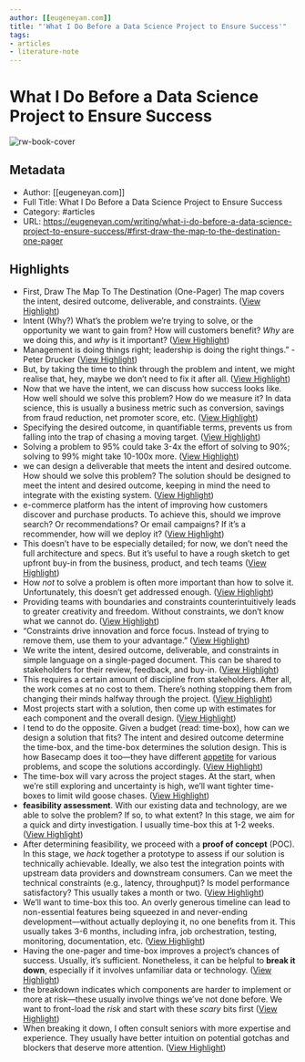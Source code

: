 ```yaml
---
author: [[eugeneyan.com]]
title: "'What I Do Before a Data Science Project to Ensure Success'"
tags: 
- articles
- literature-note
---
```

# What I Do Before a Data Science Project to Ensure Success

![rw-book-cover](https://eugeneyan.com/assets/og_image/ideal-data-science-workflow.jpg)

## Metadata
- Author: [[eugeneyan.com]]
- Full Title: What I Do Before a Data Science Project to Ensure Success
- Category: #articles
- URL: https://eugeneyan.com/writing/what-i-do-before-a-data-science-project-to-ensure-success/#first-draw-the-map-to-the-destination-one-pager

## Highlights
- First, Draw The Map To The Destination (One-Pager)
  The map covers the intent, desired outcome, deliverable, and constraints. ([View Highlight](https://read.readwise.io/read/01gqqv431az1h7ewqhayqwy2ne))
- Intent (Why?)
  What’s the problem we’re trying to solve, or the opportunity we want to gain from? How will customers benefit? *Why* are we doing this, and *why* is it important? ([View Highlight](https://read.readwise.io/read/01gqqv4a4pvrf9vxa699rqhprg))
- Management is doing things right; leadership is doing the right things.” - Peter Drucker ([View Highlight](https://read.readwise.io/read/01gqqv4hdmekgf30nmbb39a6m6))
- But, by taking the time to think through the problem and intent, we might realise that, hey, maybe we don’t need to fix it after all. ([View Highlight](https://read.readwise.io/read/01gqqv4x33hv6db37nkwd2ctrs))
- Now that we have the intent, we can discuss how success looks like. How well should we solve this problem? How do we measure it? In data science, this is usually a business metric such as conversion, savings from fraud reduction, net promoter score, etc. ([View Highlight](https://read.readwise.io/read/01gqqv5gr6134s6j3wjeb0st5x))
- Specifying the desired outcome, in quantifiable terms, prevents us from falling into the trap of chasing a moving target. ([View Highlight](https://read.readwise.io/read/01gqqv6b867t3pwd6vt38xjjk1))
- Solving a problem to 95% could take 3-4x the effort of solving to 90%; solving to 99% might take 10-100x more. ([View Highlight](https://read.readwise.io/read/01gqqv6pmnpzyvbvc1wvt9zdc5))
- we can design a deliverable that meets the intent and desired outcome. How should we solve this problem? The solution should be designed to meet the intent and desired outcome, keeping in mind the need to integrate with the existing system. ([View Highlight](https://read.readwise.io/read/01gqqv7370g0gq3s43402p6dn3))
- e-commerce platform has the intent of improving how customers discover and purchase products. To achieve this, should we improve search? Or recommendations? Or email campaigns? If it’s a recommender, how will we deploy it? ([View Highlight](https://read.readwise.io/read/01gqqv7f3mznfp9vyn1dht7a16))
- This doesn’t have to be especially detailed; for now, we don’t need the full architecture and specs. But it’s useful to have a rough sketch to get upfront buy-in from the business, product, and tech teams ([View Highlight](https://read.readwise.io/read/01gqqv8mysz7s0xdarcnh4ye69))
- How *not* to solve a problem is often more important than how to solve it. Unfortunately, this doesn’t get addressed enough. ([View Highlight](https://read.readwise.io/read/01gqqvb5gaekkk4q99gpwtvt2e))
- Providing teams with boundaries and constraints counterintuitively leads to greater creativity and freedom. Without constraints, we don’t know what we cannot do. ([View Highlight](https://read.readwise.io/read/01gqqvdmxvq01q7m9xfz6yzyta))
- “Constraints drive innovation and force focus. Instead of trying to remove them, use them to your advantage.” ([View Highlight](https://read.readwise.io/read/01gqqvfbjwzcf77wk1chc642ar))
- We write the intent, desired outcome, deliverable, and constraints in simple language on a single-paged document. This can be shared to stakeholders for their review, feedback, and buy-in. ([View Highlight](https://read.readwise.io/read/01gqqvfna7vqsse7bg262jjs8h))
- This requires a certain amount of discipline from stakeholders. After all, the work comes at no cost to them. There’s nothing stopping them from changing their minds halfway through the project. ([View Highlight](https://read.readwise.io/read/01gqqvg2g9rhn16e9n4vnqdyey))
- Most projects start with a solution, then come up with estimates for each component and the overall design. ([View Highlight](https://read.readwise.io/read/01gqqvk6xgj43mky36dtx6z4rd))
- I tend to do the opposite. Given a budget (read: time-box), how can we design a solution that fits? The intent and desired outcome determine the time-box, and the time-box determines the solution design. This is how Basecamp does it too—they have different [appetite](https://basecamp.com/shapeup/1.5-chapter-06#ingredient-2-appetite) for various problems, and scope the solutions accordingly. ([View Highlight](https://read.readwise.io/read/01gqqvkhd2w3teftgc6y5hhsf6))
- The time-box will vary across the project stages. At the start, when we’re still exploring and uncertainty is high, we’ll want tighter time-boxes to limit wild goose chases. ([View Highlight](https://read.readwise.io/read/01gqqvmh5wgk8zff8p1zy3c46a))
- **feasibility assessment**. With our existing data and technology, are we able to solve the problem? If so, to what extent? In this stage, we aim for a quick and dirty investigation. I usually time-box this at 1-2 weeks. ([View Highlight](https://read.readwise.io/read/01gqqvmypq0e71g7khczbc0tb3))
- After determining feasibility, we proceed with a **proof of concept** (POC). In this stage, we *hack* together a prototype to assess if our solution is technically achievable. Ideally, we also test the integration points with upstream data providers and downstream consumers. Can we meet the technical constraints (e.g., latency, throughput)? Is model performance satisfactory? This usually takes a month or two. ([View Highlight](https://read.readwise.io/read/01gqqvq07vrkf3f5gbdgy0bcs0))
- We’ll want to time-box this too. An overly generous timeline can lead to non-essential features being squeezed in and never-ending development—without actually deploying it, no one benefits from it. This usually takes 3-6 months, including infra, job orchestration, testing, monitoring, documentation, etc. ([View Highlight](https://read.readwise.io/read/01gqqvqfe9tqzqgsaphad7mssf))
- Having the one-pager and time-box improves a project’s chances of success. Usually, it’s sufficient. Nonetheless, it can be helpful to **break it down**, especially if it involves unfamiliar data or technology. ([View Highlight](https://read.readwise.io/read/01gqqw13n8btrm10ddeegqt3fk))
- the breakdown indicates which components are harder to implement or more at risk—these usually involve things we’ve not done before. We want to front-load the *risk* and start with these *scary* bits first ([View Highlight](https://read.readwise.io/read/01gqqw1pce7bm7metr0z6eh1m4))
- When breaking it down, I often consult seniors with more expertise and experience. They usually have better intuition on potential gotchas and blockers that deserve more attention. ([View Highlight](https://read.readwise.io/read/01gqqw1yppnv89h54gxa2b93j8))
